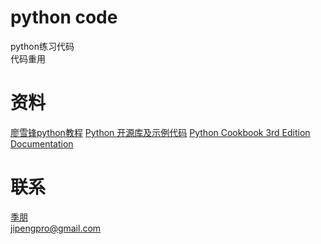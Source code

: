 # python code
python练习代码  
代码重用

# 资料
[廖雪锋python教程](https://www.liaoxuefeng.com/wiki/0014316089557264a6b348958f449949df42a6d3a2e542c000)
[Python 开源库及示例代码](https://github.com/programthink/opensource/blob/master/libs/python.wiki)
[Python Cookbook 3rd Edition Documentation](https://python3-cookbook.readthedocs.io/zh_CN/latest/index.html)

# 联系
[季朋](http://www.jipeng.me/)  
jipengpro@gmail.com

